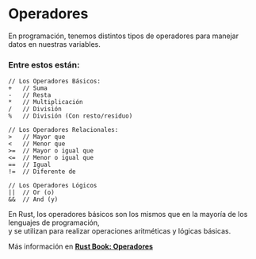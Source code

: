# Operadores
En programación, tenemos distintos tipos de operadores para manejar datos en nuestras variables.

### Entre estos están:
```
// Los Operadores Básicos:
+   // Suma
-   // Resta
*   // Multiplicación
/   // División
%   // División (Con resto/residuo)

// Los Operadores Relacionales:
>   // Mayor que
<   // Menor que
>=  // Mayor o igual que
<=  // Menor o igual que
==  // Igual
!=  // Diferente de

// Los Operadores Lógicos
||  // Or (o)
&&  // And (y)
```
En Rust, los operadores básicos son los mismos que en la mayoría de los lenguajes de programación, \
y se utilizan para realizar operaciones aritméticas y lógicas básicas.

Más información en [**Rust Book: Operadores**](https://book.rustlang-es.org/rust-book-es/appendix-02-operators.html)